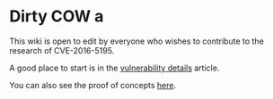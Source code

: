 # Dirty COW a

This wiki is open to edit by everyone who wishes to contribute to the research of CVE-2016-5195.

A good place to start is in the [vulnerability details](VulnerabilityDetails) article.

You can also see the proof of concepts [here](PoCs).